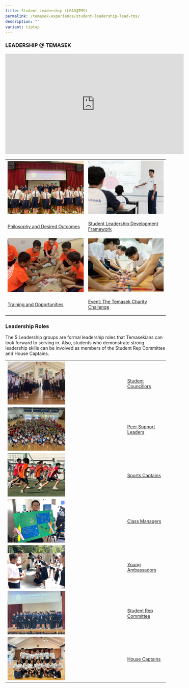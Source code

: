 ```yaml
---
title: Student Leadership (LEAD@TMS)
permalink: /temasek-experience/student-leadership-lead-tms/
description: ""
variant: tiptap
---
```

<h3>LEADERSHIP @ TEMASEK</h3>
<div class="iframe-wrapper">
<iframe height="315" width="560" allowfullscreen="true" frameborder="0" src="https://www.youtube.com/embed/s3SH-8tZFTg"></iframe>
</div>
<table style="minWidth: 50px">
<colgroup>
<col>
<col>
</colgroup>
<tbody>
<tr>
<th rowspan="1" colspan="1">
<div class="isomer-image-wrapper">
<img style="width: 100%;" height="auto" width="100%" src="/images/philosophy%20and%20desired%20outcomes.png">
</div>
</th>
<th rowspan="1" colspan="1">
<div class="isomer-image-wrapper">
<img style="width: 100%;" height="auto" width="100%" src="/images/student%20leadership%20framework.png">
</div>
</th>
</tr>
<tr>
<td rowspan="1" colspan="1">
<p><a href="/student-leadership/philosophy-and-desired-outcomes/" rel="noopener noreferrer nofollow" target="_blank">Philosophy and Desired Outcomes</a>
</p>
</td>
<td rowspan="1" colspan="1">
<p><a href="/student-leadership/student-leadership-development-framework/" rel="noopener noreferrer nofollow" target="_blank">Student Leadership Development Framework</a>
</p>
</td>
</tr>
<tr>
<td rowspan="1" colspan="1">
<div class="isomer-image-wrapper">
<img style="width: 100%;" height="auto" width="100%" src="/images/training%20and%20opportunities.png">
</div>
</td>
<td rowspan="1" colspan="1">
<div class="isomer-image-wrapper">
<img style="width: 100%;" height="auto" width="100%" src="/images/temasek%20charity%20challenge.png">
</div>
</td>
</tr>
<tr>
<td rowspan="1" colspan="1">
<p><a href="/student-leadership/leadership-training-and-opportunities/" rel="noopener noreferrer nofollow" target="_blank">Training and Opportunities</a>
</p>
</td>
<td rowspan="1" colspan="1">
<p><a href="/student-leadership/event-the-temasek-charity-challenge/" rel="noopener noreferrer nofollow" target="_blank">Event: The Temasek Charity Challenge</a>
</p>
</td>
</tr>
</tbody>
</table>
<h3>Leadership Roles</h3>
<p>The 5 Leadership groups are formal leadership roles that Temasekians can
look forward to serving in. Also, students who demonstrate strong leadership
skills can be involved as members of the Student Rep Committee and House
Captains.</p>
<table style="minWidth: 50px">
<colgroup>
<col>
<col>
</colgroup>
<tbody>
<tr>
<td rowspan="1" colspan="1"><a class="isomer-image-wrapper" href="/student-leadership/student-councillors/"><img style="width: 50%;" height="auto" width="100%" alt="" src="/images/2024_Student_Councillors.png"></a>
</td>
<td rowspan="1" colspan="1">
<p><a href="/student-leadership/student-councillors/" rel="noopener nofollow" target="_blank">Student Councillors</a>
</p>
</td>
</tr>
<tr>
<td rowspan="1" colspan="1"><a class="isomer-image-wrapper" href="/student-leadership/peer-support-leaders/"><img style="width: 50%;" height="auto" width="100%" alt="" src="/images/2024_Peer_Suport_Leader.png"></a>
</td>
<td rowspan="1" colspan="1">
<p><a href="/student-leadership/peer-support-leaders/" rel="noopener noreferrer nofollow" target="_blank">Peer Support Leaders</a>
</p>
</td>
</tr>
<tr>
<td rowspan="1" colspan="1"><a class="isomer-image-wrapper" href="/student-leadership/sports-captains/"><img style="width: 50%;" height="auto" width="100%" alt="" src="/images/2024_Sports_Captain.png"></a>
</td>
<td rowspan="1" colspan="1">
<p><a href="/student-leadership/sports-captains/" rel="noopener noreferrer nofollow" target="_blank">Sports Captains</a>
</p>
</td>
</tr>
<tr>
<td rowspan="1" colspan="1"><a class="isomer-image-wrapper" href="/student-leadership/class-managers/"><img style="width: 50%;" height="auto" width="100%" alt="" src="/images/2024_Class_Managers.png"></a>
</td>
<td rowspan="1" colspan="1">
<p><a href="/student-leadership/class-managers/" rel="noopener noreferrer nofollow" target="_blank">Class Managers</a>
</p>
</td>
</tr>
<tr>
<td rowspan="1" colspan="1"><a class="isomer-image-wrapper" href="/student-leadership/young-ambassadors/"><img style="width: 50%;" height="auto" width="100%" alt="" src="/images/2024_Young_Ambassador.png"></a>
</td>
<td rowspan="1" colspan="1">
<p><a href="/student-leadership/young-ambassadors/" rel="noopener noreferrer nofollow" target="_blank">Young Ambassadors</a>
</p>
</td>
</tr>
<tr>
<td rowspan="1" colspan="1"><a class="isomer-image-wrapper" href="/student-leadership/student-representative-committee/"><img style="width: 50%;" height="auto" width="100%" alt="" src="/images/2024_SRC.png"></a>
</td>
<td rowspan="1" colspan="1">
<p><a href="/student-leadership/student-representative-committee/" rel="noopener noreferrer nofollow" target="_blank">Student Rep Committee</a>
</p>
</td>
</tr>
<tr>
<td rowspan="1" colspan="1"><a class="isomer-image-wrapper" href="/student-leadership/house-captains/"><img style="width: 50%;" height="auto" width="100%" alt="" src="/images/2024_House_Captains.jpg"></a>
</td>
<td rowspan="1" colspan="1">
<p><a href="/student-leadership/house-captains/" rel="noopener nofollow" target="_blank">House Captains</a>
</p>
</td>
</tr>
</tbody>
</table>
<p></p>
<p></p>